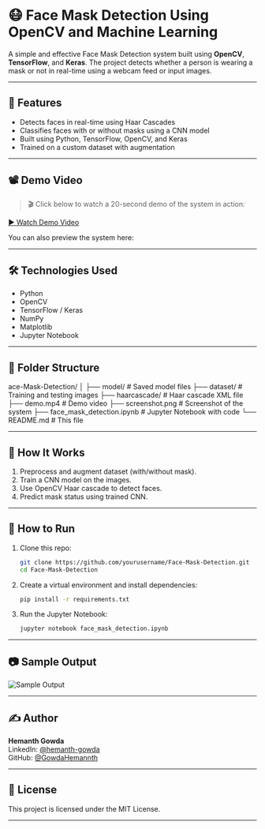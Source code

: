 # 😷 Face Mask Detection Using OpenCV and Machine Learning

A simple and effective Face Mask Detection system built using **OpenCV**, **TensorFlow**, and **Keras**. The project detects whether a person is wearing a mask or not in real-time using a webcam feed or input images.

---

## 📌 Features

- Detects faces in real-time using Haar Cascades
- Classifies faces with or without masks using a CNN model
- Built using Python, TensorFlow, OpenCV, and Keras
- Trained on a custom dataset with augmentation

---

## 📽️ Demo Video

> 🎬 Click below to watch a 20-second demo of the system in action:

[▶️ Watch Demo Video](demo.mp4.mp4)

You can also preview the system here:



---

## 🛠️ Technologies Used

- Python
- OpenCV
- TensorFlow / Keras
- NumPy
- Matplotlib
- Jupyter Notebook

---

## 📁 Folder Structure
ace-Mask-Detection/
│
├── model/ # Saved model files
├── dataset/ # Training and testing images
├── haarcascade/ # Haar cascade XML file
├── demo.mp4 # Demo video
├── screenshot.png # Screenshot of the system
├── face_mask_detection.ipynb # Jupyter Notebook with code
└── README.md # This file


---

## 🧠 How It Works

1. Preprocess and augment dataset (with/without mask).
2. Train a CNN model on the images.
3. Use OpenCV Haar cascade to detect faces.
4. Predict mask status using trained CNN.

---

## 🚀 How to Run

1. Clone this repo:
    ```bash
    git clone https://github.com/yourusername/Face-Mask-Detection.git
    cd Face-Mask-Detection
    ```

2. Create a virtual environment and install dependencies:
    ```bash
    pip install -r requirements.txt
    ```

3. Run the Jupyter Notebook:
    ```bash
    jupyter notebook face_mask_detection.ipynb
    ```

---

## 📷 Sample Output

![Sample Output](screenshot.png)

---

## ✍️ Author

**Hemanth Gowda**  
LinkedIn: [@hemanth-gowda](https://www.linkedin.com/in/hemanth-gowda-987782323/)  
GitHub: [@GowdaHemannth](https://github.com/GowdaHemannth)

---

## 📄 License

This project is licensed under the MIT License.

---



